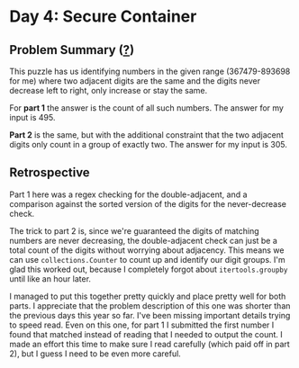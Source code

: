 # Day 4: Secure Container

## Problem Summary ([?](https://adventofcode.com/2019/day/4))

This puzzle has us identifying numbers in the given range (367479-893698 for me) where two adjacent digits are the same and the digits never decrease left to right, only increase or stay the same.

For **part 1** the answer is the count of all such numbers.
The answer for my input is 495.

**Part 2** is the same, but with the additional constraint that the two adjacent digits only count in a group of exactly two.
The answer for my input is 305.


## Retrospective

Part 1 here was a regex checking for the double-adjacent, and a comparison against the sorted version of the digits for the never-decrease check.

The trick to part 2 is, since we're guaranteed the digits of matching numbers are never decreasing, the double-adjacent check can just be a total count of the digits without worrying about adjacency.
This means we can use `collections.Counter` to count up and identify our digit groups.
I'm glad this worked out, because I completely forgot about `itertools.groupby` until like an hour later.

I managed to put this together pretty quickly and place pretty well for both parts.
I appreciate that the problem description of this one was shorter than the previous days this year so far.
I've been missing important details trying to speed read.
Even on this one, for part 1 I submitted the first number I found that matched instead of reading that I needed to output the count.
I made an effort this time to make sure I read carefully (which paid off in part 2), but I guess I need to be even more careful.
